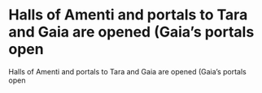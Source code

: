 # Halls of Amenti and portals to Tara and Gaia are opened (Gaia’s portals open

Halls of Amenti and portals to Tara and Gaia are opened (Gaia’s portals open
